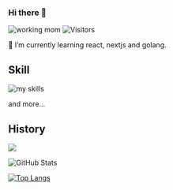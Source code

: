 ### Hi there 👋

![working mom](https://img.shields.io/badge/I'm-working%20mom-orange)
![Visitors](https://visitor-badge.glitch.me/badge?page_id=contiki9&left_color=gray&right_color=blue)

🌱 I’m currently learning react, nextjs and golang.

## Skill

<img alt="my skills" src="https://skillicons.dev/icons?theme=light&perline=8&i=ts,html,css,php,js,vue,python,nuxt,angular,laravel,swift,docker,jenkins,vscode,github,gitlab,xd" />

and more...

## History

![](https://github-profile-summary-cards.vercel.app/api/cards/profile-details?username=mao-miyaji&theme=vue)

![GitHub Stats](https://github-readme-stats.vercel.app/api?username=mao-miyaji&show_icons=true)

[![Top Langs](https://github-readme-stats.vercel.app/api/top-langs/?username=mao-miyaji&layout=compact&langs_count=6)](https://github.com/anuraghazra/github-readme-stats)


<!--
**mao-miyaji/mao-miyaji** is a ✨ _special_ ✨ repository because its `README.md` (this file) appears on your GitHub profile.

Here are some ideas to get you started:

- 🔭 I’m currently working on ...
- 🌱 I’m currently learning ...
- 👯 I’m looking to collaborate on ...
- 🤔 I’m looking for help with ...
- 💬 Ask me about ...
- 📫 How to reach me: ...
- 😄 Pronouns: ...
- ⚡ Fun fact: ...
-->
